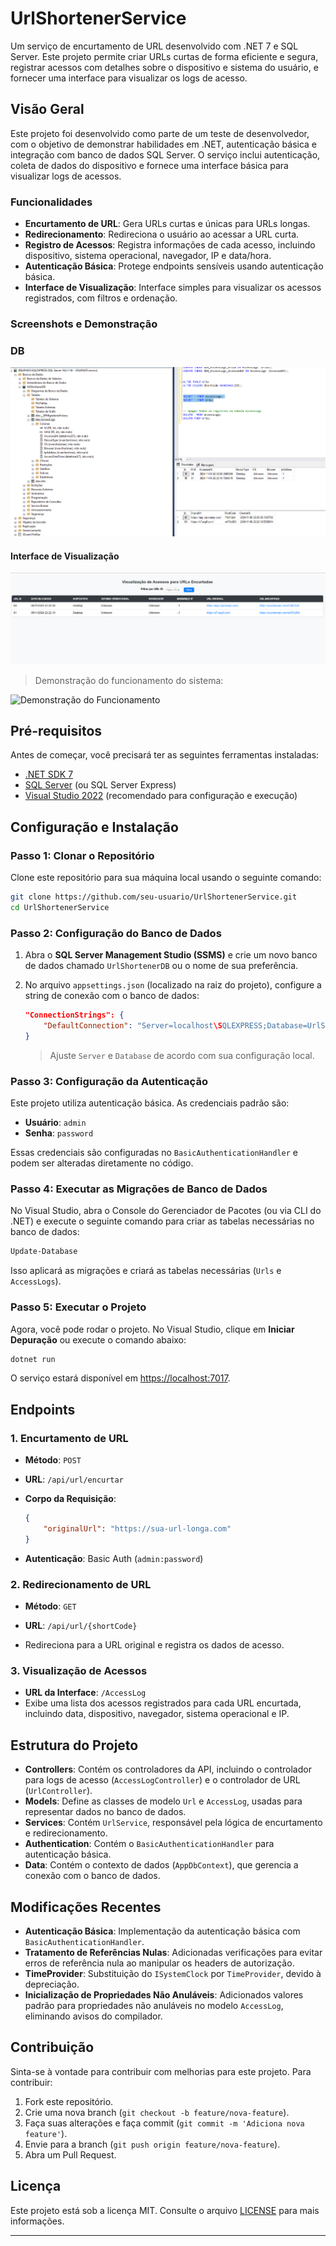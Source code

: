 
# UrlShortenerService

Um serviço de encurtamento de URL desenvolvido com .NET 7 e SQL Server. Este projeto permite criar URLs curtas de forma eficiente e segura, registrar acessos com detalhes sobre o dispositivo e sistema do usuário, e fornecer uma interface para visualizar os logs de acesso.

## Visão Geral

Este projeto foi desenvolvido como parte de um teste de desenvolvedor, com o objetivo de demonstrar habilidades em .NET, autenticação básica e integração com banco de dados SQL Server. O serviço inclui autenticação, coleta de dados do dispositivo e fornece uma interface básica para visualizar logs de acessos.

### Funcionalidades

- **Encurtamento de URL**: Gera URLs curtas e únicas para URLs longas.
- **Redirecionamento**: Redireciona o usuário ao acessar a URL curta.
- **Registro de Acessos**: Registra informações de cada acesso, incluindo dispositivo, sistema operacional, navegador, IP e data/hora.
- **Autenticação Básica**: Protege endpoints sensíveis usando autenticação básica.
- **Interface de Visualização**: Interface simples para visualizar os acessos registrados, com filtros e ordenação.

### Screenshots e Demonstração

### DB

![Captura de Tela da Interface](./db.png)

#### Interface de Visualização

![Captura de Tela da Interface](./tela.png)

> Demonstração do funcionamento do sistema:

![Demonstração do Funcionamento](https://s5.ezgif.com/tmp/ezgif-5-c93384a4c2.gif)


## Pré-requisitos

Antes de começar, você precisará ter as seguintes ferramentas instaladas:

- [.NET SDK 7](https://dotnet.microsoft.com/download/dotnet/7.0)
- [SQL Server](https://www.microsoft.com/pt-br/sql-server/sql-server-downloads) (ou SQL Server Express)
- [Visual Studio 2022](https://visualstudio.microsoft.com/) (recomendado para configuração e execução)

## Configuração e Instalação

### Passo 1: Clonar o Repositório

Clone este repositório para sua máquina local usando o seguinte comando:

```bash
git clone https://github.com/seu-usuario/UrlShortenerService.git
cd UrlShortenerService
```

### Passo 2: Configuração do Banco de Dados

1. Abra o **SQL Server Management Studio (SSMS)** e crie um novo banco de dados chamado `UrlShortenerDB` ou o nome de sua preferência.
2. No arquivo `appsettings.json` (localizado na raiz do projeto), configure a string de conexão com o banco de dados:

   ```json
   "ConnectionStrings": {
       "DefaultConnection": "Server=localhost\SQLEXPRESS;Database=UrlShortenerDB;Trusted_Connection=True;"
   }
   ```

   > Ajuste `Server` e `Database` de acordo com sua configuração local.

### Passo 3: Configuração da Autenticação

Este projeto utiliza autenticação básica. As credenciais padrão são:

- **Usuário**: `admin`
- **Senha**: `password`

Essas credenciais são configuradas no `BasicAuthenticationHandler` e podem ser alteradas diretamente no código.

### Passo 4: Executar as Migrações de Banco de Dados

No Visual Studio, abra o Console do Gerenciador de Pacotes (ou via CLI do .NET) e execute o seguinte comando para criar as tabelas necessárias no banco de dados:

```bash
Update-Database
```

Isso aplicará as migrações e criará as tabelas necessárias (`Urls` e `AccessLogs`).

### Passo 5: Executar o Projeto

Agora, você pode rodar o projeto. No Visual Studio, clique em **Iniciar Depuração** ou execute o comando abaixo:

```bash
dotnet run
```

O serviço estará disponível em [https://localhost:7017](https://localhost:7017).

## Endpoints

### 1. Encurtamento de URL
- **Método**: `POST`
- **URL**: `/api/url/encurtar`
- **Corpo da Requisição**:

  ```json
  {
      "originalUrl": "https://sua-url-longa.com"
  }
  ```

- **Autenticação**: Basic Auth (`admin:password`)

### 2. Redirecionamento de URL
- **Método**: `GET`
- **URL**: `/api/url/{shortCode}`

- Redireciona para a URL original e registra os dados de acesso.

### 3. Visualização de Acessos
- **URL da Interface**: `/AccessLog`
- Exibe uma lista dos acessos registrados para cada URL encurtada, incluindo data, dispositivo, navegador, sistema operacional e IP.

## Estrutura do Projeto

- **Controllers**: Contém os controladores da API, incluindo o controlador para logs de acesso (`AccessLogController`) e o controlador de URL (`UrlController`).
- **Models**: Define as classes de modelo `Url` e `AccessLog`, usadas para representar dados no banco de dados.
- **Services**: Contém `UrlService`, responsável pela lógica de encurtamento e redirecionamento.
- **Authentication**: Contém o `BasicAuthenticationHandler` para autenticação básica.
- **Data**: Contém o contexto de dados (`AppDbContext`), que gerencia a conexão com o banco de dados.

## Modificações Recentes

- **Autenticação Básica**: Implementação da autenticação básica com `BasicAuthenticationHandler`.
- **Tratamento de Referências Nulas**: Adicionadas verificações para evitar erros de referência nula ao manipular os headers de autorização.
- **TimeProvider**: Substituição do `ISystemClock` por `TimeProvider`, devido à depreciação.
- **Inicialização de Propriedades Não Anuláveis**: Adicionados valores padrão para propriedades não anuláveis no modelo `AccessLog`, eliminando avisos do compilador.

## Contribuição

Sinta-se à vontade para contribuir com melhorias para este projeto. Para contribuir:

1. Fork este repositório.
2. Crie uma nova branch (`git checkout -b feature/nova-feature`).
3. Faça suas alterações e faça commit (`git commit -m 'Adiciona nova feature'`).
4. Envie para a branch (`git push origin feature/nova-feature`).
5. Abra um Pull Request.

## Licença

Este projeto está sob a licença MIT. Consulte o arquivo [LICENSE](LICENSE) para mais informações.

---
